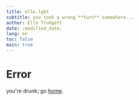 ```yaml
---
title: elle.lgbt
subtitle: you took a wrong **turn** somewhere...
author: Elle Trudgett
date: ;modified_date;
lang: en
toc: false
main: true
---
```


# Error

you're drunk; go [home](/).